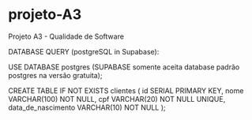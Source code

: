 # projeto-A3
Projeto A3 - Qualidade de Software

DATABASE QUERY (postgreSQL in Supabase):

USE DATABASE postgres (SUPABASE somente aceita database padrão postgres na versão gratuita);

CREATE TABLE IF NOT EXISTS clientes (
id SERIAL PRIMARY KEY,
nome VARCHAR(100) NOT NULL,
cpf VARCHAR(20) NOT NULL UNIQUE,
data_de_nascimento VARCHAR(10) NOT NULL
);

